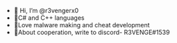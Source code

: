 - 👋 Hi, I’m @r3vengerx0
- 👾C# and C++ languages
- 🦠Love malware making and cheat development
- 👻About cooperation, write to discord- R3VENGE#1539



<!---
r3vengerx0/r3vengerx0 is a ✨ special ✨ repository because its `README.md` (this file) appears on your GitHub profile.
You can click the Preview link to take a look at your changes.
--->
